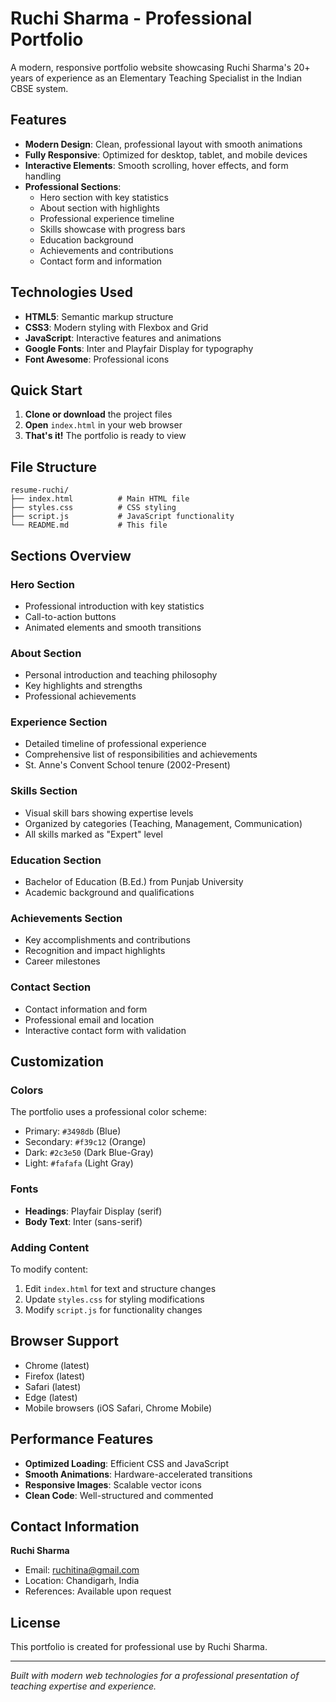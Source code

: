 # Ruchi Sharma - Professional Portfolio

A modern, responsive portfolio website showcasing Ruchi Sharma's 20+ years of experience as an Elementary Teaching Specialist in the Indian CBSE system.

## Features

- **Modern Design**: Clean, professional layout with smooth animations
- **Fully Responsive**: Optimized for desktop, tablet, and mobile devices
- **Interactive Elements**: Smooth scrolling, hover effects, and form handling
- **Professional Sections**:
  - Hero section with key statistics
  - About section with highlights
  - Professional experience timeline
  - Skills showcase with progress bars
  - Education background
  - Achievements and contributions
  - Contact form and information

## Technologies Used

- **HTML5**: Semantic markup structure
- **CSS3**: Modern styling with Flexbox and Grid
- **JavaScript**: Interactive features and animations
- **Google Fonts**: Inter and Playfair Display for typography
- **Font Awesome**: Professional icons

## Quick Start

1. **Clone or download** the project files
2. **Open** `index.html` in your web browser
3. **That's it!** The portfolio is ready to view

## File Structure

```
resume-ruchi/
├── index.html          # Main HTML file
├── styles.css          # CSS styling
├── script.js           # JavaScript functionality
└── README.md           # This file
```

## Sections Overview

### Hero Section
- Professional introduction with key statistics
- Call-to-action buttons
- Animated elements and smooth transitions

### About Section
- Personal introduction and teaching philosophy
- Key highlights and strengths
- Professional achievements

### Experience Section
- Detailed timeline of professional experience
- Comprehensive list of responsibilities and achievements
- St. Anne's Convent School tenure (2002-Present)

### Skills Section
- Visual skill bars showing expertise levels
- Organized by categories (Teaching, Management, Communication)
- All skills marked as "Expert" level

### Education Section
- Bachelor of Education (B.Ed.) from Punjab University
- Academic background and qualifications

### Achievements Section
- Key accomplishments and contributions
- Recognition and impact highlights
- Career milestones

### Contact Section
- Contact information and form
- Professional email and location
- Interactive contact form with validation

## Customization

### Colors
The portfolio uses a professional color scheme:
- Primary: `#3498db` (Blue)
- Secondary: `#f39c12` (Orange)
- Dark: `#2c3e50` (Dark Blue-Gray)
- Light: `#fafafa` (Light Gray)

### Fonts
- **Headings**: Playfair Display (serif)
- **Body Text**: Inter (sans-serif)

### Adding Content
To modify content:
1. Edit `index.html` for text and structure changes
2. Update `styles.css` for styling modifications
3. Modify `script.js` for functionality changes

## Browser Support

- Chrome (latest)
- Firefox (latest)
- Safari (latest)
- Edge (latest)
- Mobile browsers (iOS Safari, Chrome Mobile)

## Performance Features

- **Optimized Loading**: Efficient CSS and JavaScript
- **Smooth Animations**: Hardware-accelerated transitions
- **Responsive Images**: Scalable vector icons
- **Clean Code**: Well-structured and commented

## Contact Information

**Ruchi Sharma**
- Email: ruchitina@gmail.com
- Location: Chandigarh, India
- References: Available upon request

## License

This portfolio is created for professional use by Ruchi Sharma.

---

*Built with modern web technologies for a professional presentation of teaching expertise and experience.*
